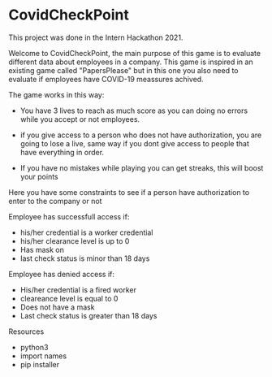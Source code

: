 # CovidCheckPoint
 This project was done in the Intern Hackathon 2021.

Welcome to CovidCheckPoint, the main purpose of this game is to
evaluate different data about employees in a company. This game is
inspired in an existing game called "PapersPlease" but in this one
you also need to evaluate if employees have COVID-19 meassures achived.

The game works in this way: 

- You have 3 lives to reach as much score as you can doing no errors while
you accept or not employees. 

- if you give access to a person who does not have authorization, you are going to
lose a live, same way if you dont give access to people that have everything in
order.

- If you have no mistakes while playing you can get streaks, this will boost your
points

Here you have some constraints to see if a person have authorization to enter
to the company or not

Employee has successfull access if:
- his/her credential is a worker credential
- his/her clearance level is up to 0
- Has mask on
- last check status is minor than 18 days

Employee has denied access if:
- His/her credential is a fired worker
- cleareance level is equal to 0
- Does not have a mask
- Last check status is greater than 18 days



Resources 
  - python3
  - import names
  - pip installer

